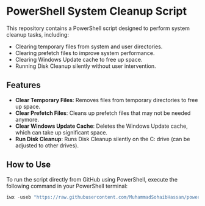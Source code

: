 # PowerShell System Cleanup Script

This repository contains a PowerShell script designed to perform system cleanup tasks, including:

- Clearing temporary files from system and user directories.
- Clearing prefetch files to improve system performance.
- Clearing Windows Update cache to free up space.
- Running Disk Cleanup silently without user intervention.

## Features

- **Clear Temporary Files**: Removes files from temporary directories to free up space.
- **Clear Prefetch Files**: Cleans up prefetch files that may not be needed anymore.
- **Clear Windows Update Cache**: Deletes the Windows Update cache, which can take up significant space.
- **Run Disk Cleanup**: Runs Disk Cleanup silently on the C: drive (can be adjusted to other drives).

## How to Use

To run the script directly from GitHub using PowerShell, execute the following command in your PowerShell terminal:

```powershell
iwx -useb "https://raw.githubusercontent.com/MuhammadSohaibHassan/powershell-cleanup-script/main/cleanup.ps1" | iex
